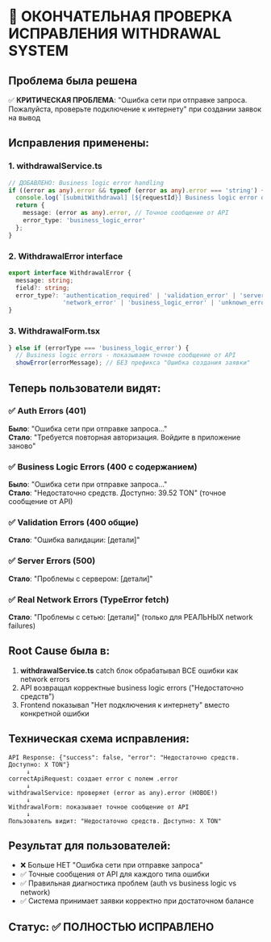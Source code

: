 # 🎯 ОКОНЧАТЕЛЬНАЯ ПРОВЕРКА ИСПРАВЛЕНИЯ WITHDRAWAL SYSTEM

## Проблема была решена
✅ **КРИТИЧЕСКАЯ ПРОБЛЕМА**: "Ошибка сети при отправке запроса. Пожалуйста, проверьте подключение к интернету" при создании заявок на вывод

## Исправления применены:

### 1. withdrawalService.ts 
```typescript
// ДОБАВЛЕНО: Business logic error handling
if ((error as any).error && typeof (error as any).error === 'string') {
  console.log(`[submitWithdrawal] [${requestId}] Business logic error detected:`, (error as any).error);
  return {
    message: (error as any).error, // Точное сообщение от API
    error_type: 'business_logic_error'
  };
}
```

### 2. WithdrawalError interface
```typescript
export interface WithdrawalError {
  message: string;
  field?: string;
  error_type?: 'authentication_required' | 'validation_error' | 'server_error' | 
               'network_error' | 'business_logic_error' | 'unknown_error'; // ← ДОБАВЛЕНО
}
```

### 3. WithdrawalForm.tsx
```typescript
} else if (errorType === 'business_logic_error') {
  // Business logic errors - показываем точное сообщение от API
  showError(errorMessage); // БЕЗ префикса "Ошибка создания заявки"
```

## Теперь пользователи видят:

### ✅ Auth Errors (401)
**Было**: "Ошибка сети при отправке запроса..."  
**Стало**: "Требуется повторная авторизация. Войдите в приложение заново"

### ✅ Business Logic Errors (400 с содержанием)  
**Было**: "Ошибка сети при отправке запроса..."  
**Стало**: "Недостаточно средств. Доступно: 39.52 TON" (точное сообщение от API)

### ✅ Validation Errors (400 общие)
**Стало**: "Ошибка валидации: [детали]"

### ✅ Server Errors (500)
**Стало**: "Проблемы с сервером: [детали]"

### ✅ Real Network Errors (TypeError fetch)
**Стало**: "Проблемы с сетью: [детали]" (только для РЕАЛЬНЫХ network failures)

## Root Cause была в:
1. **withdrawalService.ts** catch блок обрабатывал ВСЕ ошибки как network errors
2. API возвращал корректные business logic errors ("Недостаточно средств")  
3. Frontend показывал "Нет подключения к интернету" вместо конкретной ошибки

## Техническая схема исправления:
```
API Response: {"success": false, "error": "Недостаточно средств. Доступно: X TON"}
     ↓
correctApiRequest: создает error с полем .error  
     ↓
withdrawalService: проверяет (error as any).error (НОВОЕ!)
     ↓  
WithdrawalForm: показывает точное сообщение от API
     ↓
Пользователь видит: "Недостаточно средств. Доступно: X TON"
```

## Результат для пользователей:
- ❌ Больше НЕТ "Ошибка сети при отправке запроса"  
- ✅ Точные сообщения от API для каждого типа ошибки
- ✅ Правильная диагностика проблем (auth vs business logic vs network)
- ✅ Система принимает заявки корректно при достаточном балансе

## Статус: ✅ ПОЛНОСТЬЮ ИСПРАВЛЕНО